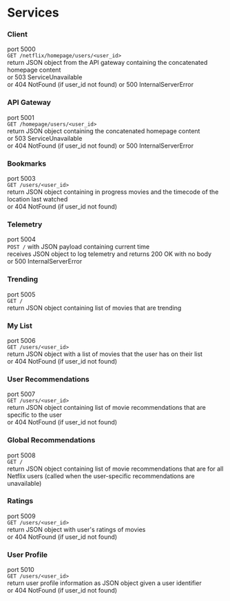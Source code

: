 # Services

### Client
port 5000  
`GET /netflix/homepage/users/<user_id>`  
return JSON object from the API gateway containing the concatenated homepage content  
or 503 ServiceUnavailable  
or 404 NotFound (if user_id not found) 
or 500 InternalServerError

### API Gateway
port 5001  
`GET /homepage/users/<user_id>`  
return JSON object containing the concatenated homepage content  
or 503 ServiceUnavailable  
or 404 NotFound (if user_id not found) 
or 500 InternalServerError

### Bookmarks
port 5003  
`GET /users/<user_id>`  
return JSON object containing in progress movies and the timecode of the location last watched  
or 404 NotFound (if user_id not found) 

### Telemetry
port 5004  
`POST /` with JSON payload containing current time  
receives JSON object to log telemetry and returns 200 OK with no body  
or 500 InternalServerError

### Trending
port 5005  
`GET /`  
return JSON object containing list of movies that are trending  

### My List
port 5006  
`GET /users/<user_id>`  
return JSON object with a list of movies that the user has on their list  
or 404 NotFound (if user_id not found) 

### User Recommendations
port 5007  
`GET /users/<user_id>`  
return JSON object containing list of movie recommendations that are specific to the user  
or 404 NotFound (if user_id not found) 

### Global Recommendations
port 5008  
`GET /`  
return JSON object containing list of movie recommendations that are for all Netflix users (called when the user-specific recommendations are unavailable)

### Ratings
port 5009  
`GET /users/<user_id>`  
return JSON object with user's ratings of movies  
or 404 NotFound (if user_id not found) 

### User Profile
port 5010  
`GET /users/<user_id>`  
return user profile information as JSON object given a user identifier  
or 404 NotFound (if user_id not found) 